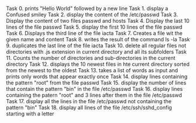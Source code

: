 Task 0. prints "Hello World" followed by a new line 
Task 1. display a Confused smiley
Task 2. display the content of the /etc/passwd
Task 3. Display the content of two files passwd and hosts
Task 4. Display the last 10 lines of the file passwd
Task 5. display the first 10 lines of the file passwd
Task 6. Displays the third line of the file iacta
Task 7. Creates a file wit the given name and content
Task 8. writes the result of the command ls -la
Task 9. duplicates the last line of the file iacta
Task 10. delete all regular files not directories with .js extension in current directory and all its subfolders
Task 11. Counts the number of directories and sub-directories in the current directory
Task 12. displays the 10 newest files in hte current directory sorted from the newest to the oldest
Task 13. takes a list of words as input and prints only words that appear exactly once
Task 14. display lines containing the pattern "root" from the file passwd
Task 15. display the number of lines that contain the pattern "bin" in the file /etc/passwd
Task 16. display lines containing the patern "root" and 3 lines after them in the file /etc/passwd
Task 17. display all the lines in the file /etc/passwd not containing the pattern "bin"
Task 18. display all lines of the file /etc/ssh/sshd_config starting with a letter
